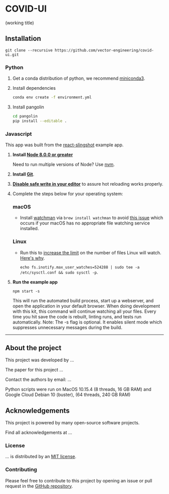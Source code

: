 # COVID-UI
(working title)

## Installation

`git clone --recursive https://github.com/vector-engineering/covid-ui.git`

### Python

1. Get a conda distribution of python, we recommend [miniconda3](https://docs.conda.io/en/latest/miniconda.html).
   
2. Install dependencies
    ```sh
    conda env create -f environment.yml
    ```

3. Install pangolin
    ```sh
    cd pangolin
    pip install --editable .
    ```

### Javascript

This app was built from the [react-slingshot](https://github.com/coryhouse/react-slingshot) example app.

1. **Install [Node 8.0.0 or greater](https://nodejs.org)**

    Need to run multiple versions of Node? Use [nvm](https://github.com/creationix/nvm).

2. **Install [Git](https://git-scm.com/downloads)**.

3. **[Disable safe write in your editor](https://webpack.js.org/guides/development/#adjusting-your-text-editor)** to assure hot reloading works properly.

4. Complete the steps below for your operating system:

    ### macOS

    * Install [watchman](https://facebook.github.io/watchman/) via `brew install watchman` to avoid [this issue](https://github.com/facebook/create-react-app/issues/871) which occurs if your macOS has no appropriate file watching service installed.

    ### Linux

    * Run this to [increase the limit](http://stackoverflow.com/questions/16748737/grunt-watch-error-waiting-fatal-error-watch-enospc) on the number of files Linux will watch. [Here's why](https://github.com/coryhouse/react-slingshot/issues/6).

        `echo fs.inotify.max_user_watches=524288 | sudo tee -a /etc/sysctl.conf && sudo sysctl -p`.

5. **Run the example app**

    `npm start -s`

    This will run the automated build process, start up a webserver, and open the application in your default browser. When doing development with this kit, this command will continue watching all your files. Every time you hit save the code is rebuilt, linting runs, and tests run automatically. Note: The -s flag is optional. It enables silent mode which suppresses unnecessary messages during the build.

---

## About the project

This project was developed by ...

The paper for this project ...

Contact the authors by email: ...

Python scripts were run on MacOS 10.15.4 (8 threads, 16 GB RAM) and Google Cloud Debian 10 (buster), (64 threads, 240 GB RAM)

## Acknowledgements

This project is powered by many open-source software projects.

Find all acknowledgements at ...

### License

... is distributed by an [MIT license](https://github.com/vector-engineering/covid-ui/blob/master/LICENSE.txt).

### Contributing

Please feel free to contribute to this project by opening an issue or pull request in the [GitHub repository](https://github.com/vector-engineering/covid-ui).
